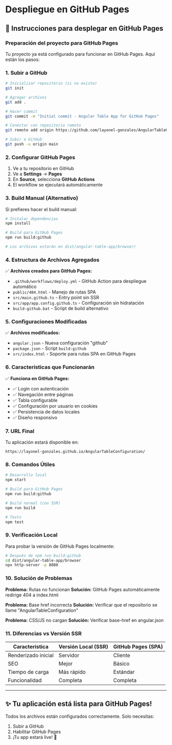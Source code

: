# Despliegue en GitHub Pages

## 🚀 Instrucciones para desplegar en GitHub Pages

### Preparación del proyecto para GitHub Pages

Tu proyecto ya está configurado para funcionar en GitHub Pages. Aquí están los pasos:

### 1. **Subir a GitHub**

```bash
# Inicializar repositorio (si no existe)
git init

# Agregar archivos
git add .

# Hacer commit
git commit -m "Initial commit - Angular Table App for GitHub Pages"

# Conectar con repositorio remoto
git remote add origin https://github.com/layonel-gonzales/AngularTableConfiguration.git

# Subir a GitHub
git push -u origin main
```

### 2. **Configurar GitHub Pages**

1. Ve a tu repositorio en GitHub
2. Ve a **Settings** → **Pages**
3. En **Source**, selecciona **GitHub Actions**
4. El workflow se ejecutará automáticamente

### 3. **Build Manual (Alternativo)**

Si prefieres hacer el build manual:

```bash
# Instalar dependencias
npm install

# Build para GitHub Pages
npm run build:github

# Los archivos estarán en dist/angular-table-app/browser/
```

### 4. **Estructura de Archivos Agregados**

✅ **Archivos creados para GitHub Pages:**

- `.github/workflows/deploy.yml` - GitHub Action para despliegue automático
- `public/404.html` - Manejo de rutas SPA
- `src/main.github.ts` - Entry point sin SSR
- `src/app/app.config.github.ts` - Configuración sin hidratación
- `build-github.bat` - Script de build alternativo

### 5. **Configuraciones Modificadas**

✅ **Archivos modificados:**

- `angular.json` - Nueva configuración "github"
- `package.json` - Script `build:github`
- `src/index.html` - Soporte para rutas SPA en GitHub Pages

### 6. **Características que Funcionarán**

✅ **Funciona en GitHub Pages:**
- ✅ Login con autenticación
- ✅ Navegación entre páginas
- ✅ Tabla configurable
- ✅ Configuración por usuario en cookies
- ✅ Persistencia de datos locales
- ✅ Diseño responsivo

### 7. **URL Final**

Tu aplicación estará disponible en:
```
https://layonel-gonzales.github.io/AngularTableConfiguration/
```

### 8. **Comandos Útiles**

```bash
# Desarrollo local
npm start

# Build para GitHub Pages
npm run build:github

# Build normal (con SSR)
npm run build

# Tests
npm test
```

### 9. **Verificación Local**

Para probar la versión de GitHub Pages localmente:

```bash
# Después de npm run build:github
cd dist/angular-table-app/browser
npx http-server -p 8080
```

### 10. **Solución de Problemas**

**Problema:** Rutas no funcionan
**Solución:** GitHub Pages automáticamente redirige 404 a index.html

**Problema:** Base href incorrecta
**Solución:** Verificar que el repositorio se llame "AngularTableConfiguration"

**Problema:** CSS/JS no cargan
**Solución:** Verificar base-href en angular.json

### 11. **Diferencias vs Versión SSR**

| Característica | Versión Local (SSR) | GitHub Pages (SPA) |
|---|---|---|
| Renderizado inicial | Servidor | Cliente |
| SEO | Mejor | Básico |
| Tiempo de carga | Más rápido | Estándar |
| Funcionalidad | Completa | Completa |

---

## ✨ Tu aplicación está lista para GitHub Pages!

Todos los archivos están configurados correctamente. Solo necesitas:
1. Subir a GitHub
2. Habilitar GitHub Pages
3. ¡Tu app estará live! 🚀
